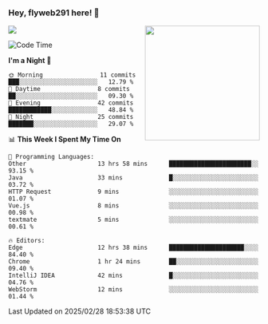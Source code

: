 ### Hey, flyweb291 here! 👋

![](https://metrics.lecoq.io/cherry291?template=classic&config.timezone=Asia%2FShanghai)
<img align='right' src="https://media.giphy.com/media/M9gbBd9nbDrOTu1Mqx/giphy.gif" width="230">
<!-- ![](https://github-readme-stats-ouuan.vercel.app/api?username=flyweb291&theme=dark&show_icons=true) -->

<!--START_SECTION:waka-->
![Code Time](http://img.shields.io/badge/Code%20Time-944%20hrs%2045%20mins-blue)

**I'm a Night 🦉** 

```text
🌞 Morning                11 commits          ███░░░░░░░░░░░░░░░░░░░░░░   12.79 % 
🌆 Daytime                8 commits           ██░░░░░░░░░░░░░░░░░░░░░░░   09.30 % 
🌃 Evening                42 commits          ████████████░░░░░░░░░░░░░   48.84 % 
🌙 Night                  25 commits          ███████░░░░░░░░░░░░░░░░░░   29.07 % 
```


📊 **This Week I Spent My Time On** 

```text
💬 Programming Languages: 
Other                    13 hrs 58 mins      ███████████████████████░░   93.15 % 
Java                     33 mins             █░░░░░░░░░░░░░░░░░░░░░░░░   03.72 % 
HTTP Request             9 mins              ░░░░░░░░░░░░░░░░░░░░░░░░░   01.07 % 
Vue.js                   8 mins              ░░░░░░░░░░░░░░░░░░░░░░░░░   00.98 % 
textmate                 5 mins              ░░░░░░░░░░░░░░░░░░░░░░░░░   00.61 % 

🔥 Editors: 
Edge                     12 hrs 38 mins      █████████████████████░░░░   84.40 % 
Chrome                   1 hr 24 mins        ██░░░░░░░░░░░░░░░░░░░░░░░   09.40 % 
IntelliJ IDEA            42 mins             █░░░░░░░░░░░░░░░░░░░░░░░░   04.76 % 
WebStorm                 12 mins             ░░░░░░░░░░░░░░░░░░░░░░░░░   01.44 % 
```


 Last Updated on 2025/02/28 18:53:38 UTC
<!--END_SECTION:waka-->

<!--
**flyweb291/数字游牧人** is a ✨ _special_ ✨ repository because its `README.md` (this file) appears on your GitHub profile.

Here are some ideas to get you started:

- 🔭 I’m currently working on ...
- 🌱 I’m currently learning ...
- 👯 I’m looking to collaborate on ...
- 🤔 I’m looking for help with ...
- 💬 Ask me about ...
- 📫 How to reach me: ...
- 😄 Pronouns: ...
- ⚡ Fun fact: ...
-->
